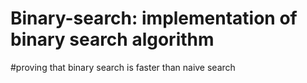 # Binary-search: implementation of binary search algorithm
#proving that binary search is faster than naive search
